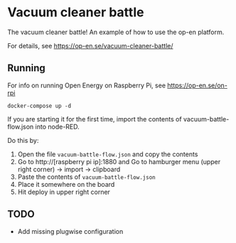 # Vacuum cleaner battle

The vacuum cleaner battle! An example of how to use the op-en platform.

For details, see https://op-en.se/vacuum-cleaner-battle/

## Running

For info on running Open Energy on Raspberry Pi, see https://op-en.se/on-rpi

```
docker-compose up -d
```

If you are starting it for the first time, import the contents of vacuum-battle-flow.json into node-RED.

Do this by:

1. Open the file `vacuum-battle-flow.json` and copy the contents
1. Go to http://[raspberry pi ip]:1880 and Go to hamburger menu (upper right corner) -> import -> clipboard
1. Paste the contents of `vacuum-battle-flow.json`
1. Place it somewhere on the board
1. Hit deploy in upper right corner

## TODO

- Add missing plugwise configuration

